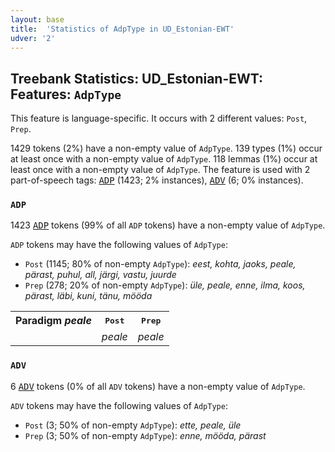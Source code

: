 ```yaml
---
layout: base
title:  'Statistics of AdpType in UD_Estonian-EWT'
udver: '2'
---
```


## Treebank Statistics: UD_Estonian-EWT: Features: `AdpType`

This feature is language-specific.
It occurs with 2 different values: `Post`, `Prep`.

1429 tokens (2%) have a non-empty value of `AdpType`.
139 types (1%) occur at least once with a non-empty value of `AdpType`.
118 lemmas (1%) occur at least once with a non-empty value of `AdpType`.
The feature is used with 2 part-of-speech tags: <tt><a href="et_ewt-pos-ADP.html">ADP</a></tt> (1423; 2% instances), <tt><a href="et_ewt-pos-ADV.html">ADV</a></tt> (6; 0% instances).

### `ADP`

1423 <tt><a href="et_ewt-pos-ADP.html">ADP</a></tt> tokens (99% of all `ADP` tokens) have a non-empty value of `AdpType`.

`ADP` tokens may have the following values of `AdpType`:

* `Post` (1145; 80% of non-empty `AdpType`): <em>eest, kohta, jaoks, peale, pärast, puhul, all, järgi, vastu, juurde</em>
* `Prep` (278; 20% of non-empty `AdpType`): <em>üle, peale, enne, ilma, koos, pärast, läbi, kuni, tänu, mööda</em>

<table>
  <tr><th>Paradigm <i>peale</i></th><th><tt>Post</tt></th><th><tt>Prep</tt></th></tr>
  <tr><td><tt></tt></td><td><em>peale</em></td><td><em>peale</em></td></tr>
</table>

### `ADV`

6 <tt><a href="et_ewt-pos-ADV.html">ADV</a></tt> tokens (0% of all `ADV` tokens) have a non-empty value of `AdpType`.

`ADV` tokens may have the following values of `AdpType`:

* `Post` (3; 50% of non-empty `AdpType`): <em>ette, peale, üle</em>
* `Prep` (3; 50% of non-empty `AdpType`): <em>enne, mööda, pärast</em>

